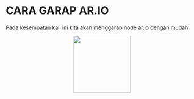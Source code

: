 # CARA GARAP AR.IO
Pada kesempatan kali ini kita akan menggarap node ar.io dengan mudah

<p align="center">
  <img height="150" height="auto" src="https://pbs.twimg.com/profile_images/1572943803945738241/uzvOMcMb_400x400.jpg">
</p>

